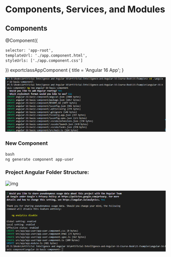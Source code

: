 # Components, Services, and Modules

## Components

@Component({

    selector: 'app-root',
    templateUrl: './app.component.html',
    styleUrls: ['./app.component.css']
  })
  exportclassAppComponent {
    title = 'Angular 16 App';
  }

![1698222052928](image/README/1698222052928.png)

### New Component

```
bash
ng generate component app-user
```


### Project Angular Folder Structure:

![img](https://lh7-us.googleusercontent.com/qxyINaDTk1jhwezj-0RzJn1QPFQ0K_mqSxrl34cbbpVzLQ_S-ZC1wheweF6T1Uj_8syanW720rbZl5SWAHFYLfeg4iPSnT1_op8co62uTUR_u9--UBv1hWSSx-bfO4nnLc_6jqoVtwEXlYoH8l_1VAk)

![1698222371958](image/README/1698222371958.png)
